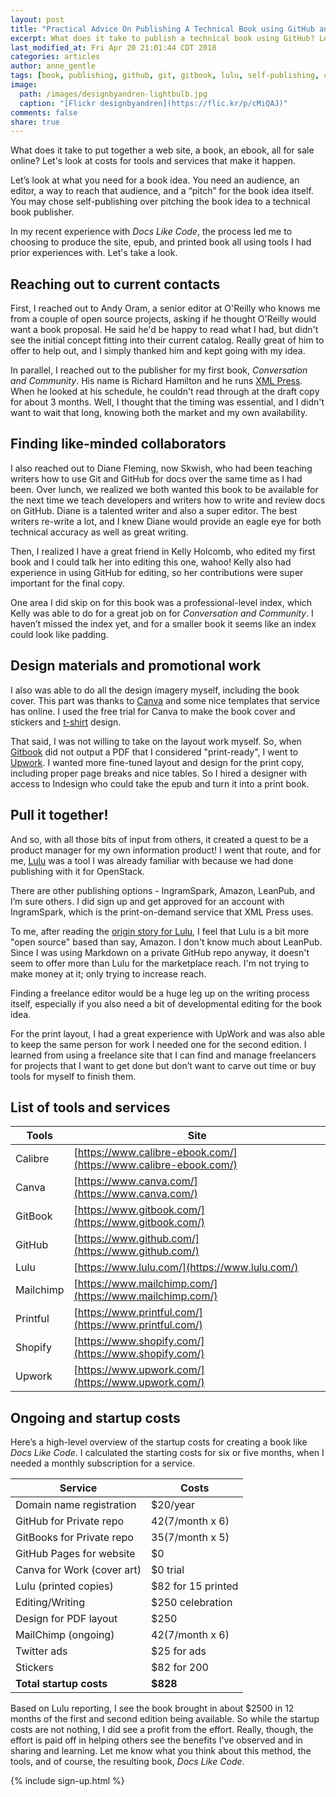 ```yaml
---
layout: post
title: "Practical Advice On Publishing A Technical Book using GitHub and GitBook"
excerpt: What does it take to publish a technical book using GitHub? Let's dig into tools, processes, revenue, and costs.
last_modified_at: Fri Apr 20 21:01:44 CDT 2018
categories: articles
author: anne_gentle
tags: [book, publishing, github, git, gitbook, lulu, self-publishing, collaboration, design, layout]
image:
  path: /images/designbyandren-lightbulb.jpg
  caption: "[Flickr designbyandren](https://flic.kr/p/cMiQAJ)"
comments: false
share: true
---
```


What does it take to put together a web site, a book, an ebook, all for sale online? Let's look at costs for tools and services that make it happen.

Let’s look at what you need for a book idea. You need an audience, an editor, a way to reach that audience, and a “pitch” for the book idea itself. You may chose self-publishing over pitching the book idea to a technical book publisher.

In my recent experience with *Docs Like Code*, the process led me to choosing to produce the site, epub, and printed book all using tools I had prior experiences with. Let's take a look.

## Reaching out to current contacts

First, I reached out to Andy Oram, a senior editor at O'Reilly who knows me from a couple of open source projects, asking if he thought O'Reilly would want a book proposal. He said he'd be happy to read what I had, but didn't see the initial concept fitting into their current catalog. Really great of him to offer to help out, and I simply thanked him and kept going with my idea.

In parallel, I reached out to the publisher for my first book, *Conversation and Community*. His name is Richard Hamilton and he runs [XML Press](https://xmlpress.com). When he looked at his schedule,
he couldn't read through at the draft copy for about 3 months. Well, I thought that the timing was essential, and I didn't want to wait that long, knowing both the market and my own availability.

## Finding like-minded collaborators

I also reached out to Diane Fleming, now Skwish, who had been teaching writers how to use Git and GitHub for docs over the same time as I had been. Over lunch, we realized we both wanted this book to be available for the next time we teach developers and writers how to write and review docs on GitHub. Diane is a talented writer and also a super editor. The best writers re-write a lot, and I knew Diane would provide an eagle eye for both technical accuracy as well as great writing.

Then, I realized I have a great friend in Kelly Holcomb, who edited my first book and I could talk her into editing this one, wahoo! Kelly also had experience in using GitHub for editing, so her contributions were super important for the final copy.

One area I did skip on for this book was a professional-level index, which Kelly was able to do for a great job on for *Conversation and Community*. I haven’t missed the index yet, and for a smaller book it seems like an index could look like padding.

## Design materials and promotional work

I also was able to do all the design imagery myself, including the book cover. This part was thanks to [Canva](https://www.canva.com/) and some nice templates that service has online. I used the free trial for Canva to make the book cover and stickers and [t-shirt](http://www.docslikecode.com/tshirt/) design.

That said, I was not willing to take on the layout work myself. So, when [Gitbook](https://www.gitbook.com/) did not output a PDF that I considered "print-ready", I went to [Upwork](https://www.upwork.com). I wanted more fine-tuned layout and design for the print copy, including proper page breaks and nice tables. So I hired a designer with access to Indesign who could take the epub and turn it into a print book.

## Pull it together!

And so, with all those bits of input from others, it created a quest to be a product manager for my own information product! I went that route, and for me, [Lulu](https://www.lulu.com/) was a tool I was already familiar with because we had done publishing with it for OpenStack.

There are other publishing options - IngramSpark, Amazon, LeanPub, and I’m sure others. I did sign up and get approved for an account with IngramSpark, which is the print-on-demand service that XML Press uses.

To me, after reading the [origin story for Lulu](http://www.lulu.com/about/our-story), I feel that Lulu is a bit more "open source" based than say, Amazon. I don't know much about LeanPub. Since I was using Markdown on a private GitHub repo anyway, it doesn't seem to offer more than Lulu for the marketplace reach. I'm not trying to make money at it; only trying to increase reach.

Finding a freelance editor would be a huge leg up on the writing process itself, especially if you also need a bit of developmental editing for the book idea.

For the print layout, I had a great experience with UpWork and was also able to keep the same person for work I needed one for the second edition. I learned from using a freelance site that I can find and manage freelancers for projects that I want to get done but don’t want to carve out time or buy tools for myself to finish them.

## List of tools and services

| Tools     | Site                                                             |
|-----------|------------------------------------------------------------------|           
| Calibre   | [https://www.calibre-ebook.com/](https://www.calibre-ebook.com/) |
| Canva     | [https://www.canva.com/](https://www.canva.com/)                 |             
| GitBook   | [https://www.gitbook.com/](https://www.gitbook.com/)             |
| GitHub    | [https://www.github.com/](https://www.github.com/)               |
| Lulu      | [https://www.lulu.com/](https://www.lulu.com/)                   |
| Mailchimp | [https://www.mailchimp.com/](https://www.mailchimp.com/)         |
| Printful  | [https://www.printful.com/](https://www.printful.com/)           |
| Shopify   | [https://www.shopify.com/](https://www.shopify.com/)             |
| Upwork    | [https://www.upwork.com/](https://www.upwork.com/)               |

## Ongoing and startup costs

Here’s a high-level overview of the startup costs for creating a book like *Docs Like Code*.
I calculated the starting costs for six or five months, when I needed a monthly subscription for a service.

| Service                    |  Costs              |
|----------------------------|---------------------|                                     
| Domain name registration   |	$20/year           |
| GitHub for Private repo    |  $42 ($7/month x 6) |
| GitBooks for Private repo  |  $35 ($7/month x 5) |
| GitHub Pages for website   |  $0                 |
| Canva for Work (cover art) |  $0 trial           |
| Lulu (printed copies) 		 |  $82 for 15 printed |
| Editing/Writing						 |	$250 celebration   |
| Design for PDF layout 		 |  $250               |
| MailChimp (ongoing) 			 |	$42 ($7/month x 6) |
| Twitter ads 							 |	$25 for ads        |
| Stickers                   |  $82 for 200        |
| **Total startup costs**    |  **$828**           |

Based on Lulu reporting, I see the book brought in about $2500 in 12 months of the first and second edition being available. So while the startup costs are not nothing, I did see a profit from the effort. Really, though, the effort is paid off in helping others see the benefits I've observed and in sharing and learning. Let me know what you think about this method, the tools, and of course, the resulting book, *Docs Like Code*.

{% include sign-up.html %}
